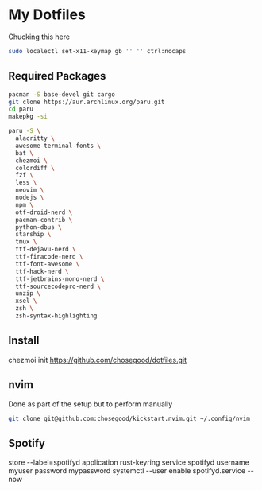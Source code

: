 # My Dotfiles

Chucking this here
```bash
sudo localectl set-x11-keymap gb '' '' ctrl:nocaps
```

## Required Packages
```bash
pacman -S base-devel git cargo
git clone https://aur.archlinux.org/paru.git
cd paru
makepkg -si
```

```bash
paru -S \
  alacritty \
  awesome-terminal-fonts \
  bat \
  chezmoi \
  colordiff \
  fzf \
  less \
  neovim \
  nodejs \
  npm \
  otf-droid-nerd \
  pacman-contrib \
  python-dbus \
  starship \
  tmux \
  ttf-dejavu-nerd \
  ttf-firacode-nerd \
  ttf-font-awesome \
  ttf-hack-nerd \
  ttf-jetbrains-mono-nerd \
  ttf-sourcecodepro-nerd \
  unzip \
  xsel \
  zsh \
  zsh-syntax-highlighting
```
## Install
chezmoi init https://github.com/chosegood/dotfiles.git

## nvim
Done as part of the setup but to perform manually
```bash
git clone git@github.com:chosegood/kickstart.nvim.git ~/.config/nvim
```

## Spotify
store --label=spotifyd application rust-keyring service spotifyd username myuser password mypassword
systemctl --user enable spotifyd.service --now

